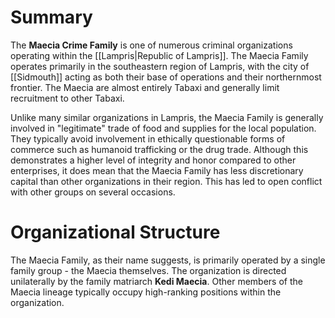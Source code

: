 # Summary
The **Maecia Crime Family** is one of numerous criminal organizations operating within the [[Lampris|Republic of Lampris]]. The Maecia Family operates primarily in the southeastern region of Lampris, with the city of [[Sidmouth]] acting as both their base of operations and their northernmost frontier. The Maecia are almost entirely Tabaxi and generally limit recruitment to other Tabaxi. 

Unlike many similar organizations in Lampris, the Maecia Family is generally involved in "legitimate" trade of food and supplies for the local population. They typically avoid involvement in ethically questionable forms of commerce such as humanoid trafficking or the drug trade. Although this demonstrates a higher level of integrity and honor compared to other enterprises, it does mean that the Maecia Family has less discretionary capital than other organizations in their region. This has led to open conflict with other groups on several occasions.

# Organizational Structure
The Maecia Family, as their name suggests, is primarily operated by a single family group - the Maecia themselves. The organization is directed unilaterally by the family matriarch **Kedi Maecia**. Other members of the Maecia lineage typically occupy high-ranking positions within the organization. 